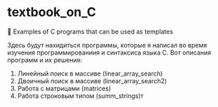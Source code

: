 # textbook_on_C
📖 Examples of C programs that can be used as templates

Здесь будут нахидиться программы, которые я написал во время изучения программированиия и синтаксиса языка С.
Вот описания программ и их решения:
<ol>
  <li>Линейный поиск в массиве (linear_array_search)</li>
  <li>Двоичный поиск в массиве (linear_array_search2)</li>
  <li>Работа с матрицами (matrices)</li>
  <li>Работа строковым типом (summ_strings)т</li>
</ol>
